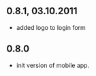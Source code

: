 0.8.1, 03.10.2011
-----------------
- added logo to login form

0.8.0
-----
- init version of mobile app.
